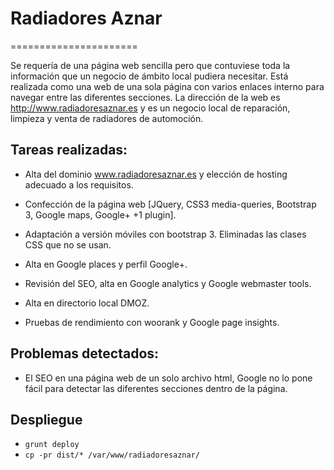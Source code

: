 # Radiadores Aznar
======================

Se requería de una página web sencilla pero que contuviese toda la información que un negocio de ámbito local pudiera necesitar. Está realizada como una web de una sola página con varios enlaces interno para navegar entre las diferentes secciones. La dirección de la web es http://www.radiadoresaznar.es y es un negocio local de reparación, limpieza y venta de radiadores de automoción.

## Tareas realizadas:

- Alta del dominio www.radiadoresaznar.es y elección de hosting adecuado a los requisitos. 

- Confección de la página web [JQuery, CSS3 media-queries, Bootstrap 3, Google maps, Google+ +1 plugin]. 

- Adaptación a versión móviles con bootstrap 3. Eliminadas las clases CSS que no se usan.

- Alta en Google places y perfil Google+.

- Revisión del SEO, alta en Google analytics y Google webmaster tools.

- Alta en directorio local DMOZ.

- Pruebas de rendimiento con woorank y Google page insights.


## Problemas detectados:
- El SEO en una página web de un solo archivo html, Google no lo pone fácil para detectar las diferentes secciones dentro de la página.

## Despliegue
- `grunt deploy`
- `cp -pr dist/* /var/www/radiadoresaznar/`
